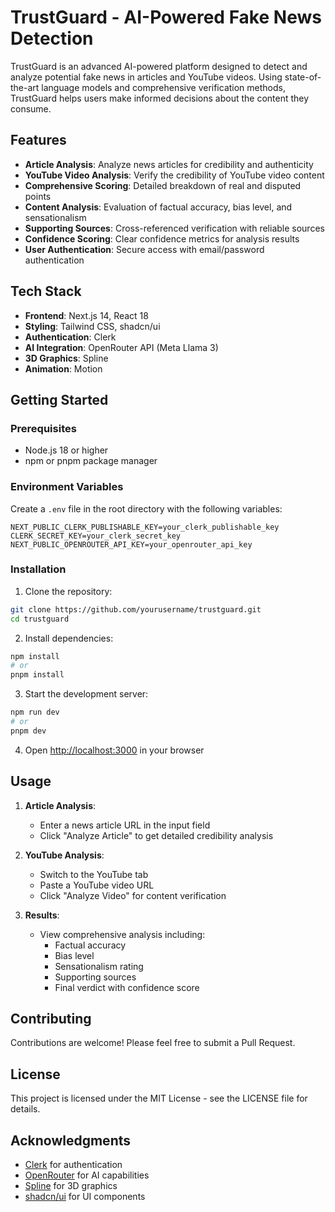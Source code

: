 # TrustGuard - AI-Powered Fake News Detection

TrustGuard is an advanced AI-powered platform designed to detect and analyze potential fake news in articles and YouTube videos. Using state-of-the-art language models and comprehensive verification methods, TrustGuard helps users make informed decisions about the content they consume.

## Features

- **Article Analysis**: Analyze news articles for credibility and authenticity
- **YouTube Video Analysis**: Verify the credibility of YouTube video content
- **Comprehensive Scoring**: Detailed breakdown of real and disputed points
- **Content Analysis**: Evaluation of factual accuracy, bias level, and sensationalism
- **Supporting Sources**: Cross-referenced verification with reliable sources
- **Confidence Scoring**: Clear confidence metrics for analysis results
- **User Authentication**: Secure access with email/password authentication

## Tech Stack

- **Frontend**: Next.js 14, React 18
- **Styling**: Tailwind CSS, shadcn/ui
- **Authentication**: Clerk
- **AI Integration**: OpenRouter API (Meta Llama 3)
- **3D Graphics**: Spline
- **Animation**: Motion

## Getting Started

### Prerequisites

- Node.js 18 or higher
- npm or pnpm package manager

### Environment Variables

Create a `.env` file in the root directory with the following variables:

```env
NEXT_PUBLIC_CLERK_PUBLISHABLE_KEY=your_clerk_publishable_key
CLERK_SECRET_KEY=your_clerk_secret_key
NEXT_PUBLIC_OPENROUTER_API_KEY=your_openrouter_api_key
```

### Installation

1. Clone the repository:
```bash
git clone https://github.com/yourusername/trustguard.git
cd trustguard
```

2. Install dependencies:
```bash
npm install
# or
pnpm install
```

3. Start the development server:
```bash
npm run dev
# or
pnpm dev
```

4. Open [http://localhost:3000](http://localhost:3000) in your browser

## Usage

1. **Article Analysis**:
   - Enter a news article URL in the input field
   - Click "Analyze Article" to get detailed credibility analysis

2. **YouTube Analysis**:
   - Switch to the YouTube tab
   - Paste a YouTube video URL
   - Click "Analyze Video" for content verification

3. **Results**:
   - View comprehensive analysis including:
     - Factual accuracy
     - Bias level
     - Sensationalism rating
     - Supporting sources
     - Final verdict with confidence score

## Contributing

Contributions are welcome! Please feel free to submit a Pull Request.

## License

This project is licensed under the MIT License - see the LICENSE file for details.

## Acknowledgments

- [Clerk](https://clerk.com/) for authentication
- [OpenRouter](https://openrouter.ai/) for AI capabilities
- [Spline](https://spline.design/) for 3D graphics
- [shadcn/ui](https://ui.shadcn.com/) for UI components
